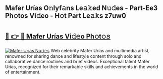 ## Mafer Urías O𝚗lyf𝚊ns Le𝚊𝚔ed N𝚞𝚍es - Part-Ee3 Ph𝚘tos Vi𝚍eo - H𝚘t Part Le𝚊𝚔s z7uw0

# <h2><a href="http://hf63qy.feru.top/?c=Mafer+Ur%c3%adas">🔗 👉 🔴 Mafer Urías Vi𝚍𝚎o Ph𝚘t𝚘𝚜</a></h2>

[![Mafer Urías Nu𝚍𝚎s](https://i.imgur.com/0TWrTi3.gif)](http://hf63qy.feru.top/?c=Mafer+Ur%c3%adas)
Web celebrity Mafer Urías and multimedia artist, renowned for sharing dance and lifestyle content through solo and collaborative dance routines and brief videos. Exceptional talent Mafer Urías, recognized for their remarkable skills and achievements in the world of entertainment. 
